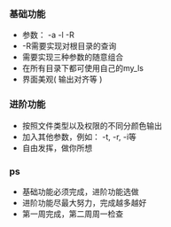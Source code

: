 ### 基础功能
* 参数： -a -l -R
* -R需要实现对根目录的查询
* 需要实现三种参数的随意组合
* 在所有目录下都可使用自己的my_ls
* 界面美观( 输出对齐等 )
### 进阶功能
* 按照文件类型以及权限的不同分颜色输出
* 加入其他参数，例如： -t, -r, -i等
* 自由发挥，做你所想
### ps
* 基础功能必须完成，进阶功能选做
* 进阶功能尽最大努力，完成越多越好
* 第一周完成，第二周周一检查
